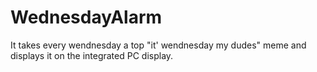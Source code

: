 # WednesdayAlarm
It takes every wendnesday a top "it' wendnesday my dudes" meme and displays it on the integrated PC display.
